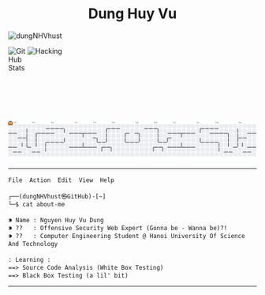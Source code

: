 <h1 align="center">Dung Huy Vu</h1>
<p align="left"> <img src="https://komarev.com/ghpvc/?username=dungNHVhust&label=Profile%20views&color=0e75b6&style=flat" alt="dungNHVhust" /> </p>
<img align="right" alt="Hacking" width="465" src="https://giffiles.alphacoders.com/174/1744.gif"
<div align="center">
  <div style="display: flex; gap: 20px;">
  <!-- GitHub Stats (Left) -->
  <img src="https://github-readme-stats.vercel.app/api?username=dungNHVhust&show_icons=true&theme=radical&hide_border=false&border_radius=5" height="150" alt="GitHub Stats" />
  
  <!-- Streak Stats (Right) -->
  <!-- <img src="https://streak-stats.demolab.com?user=dungNHVhust&locale=en&mode=daily&theme=radical&hide_border=false&border_radius=5&order=3" height="150" alt="streak graph" /> -->
</div>
</div>
<picture>
  <source media="(prefers-color-scheme: dark)" srcset="https://raw.githubusercontent.com/dungNHVhust/dungNHVhust/output/pacman-contribution-graph-dark.svg">
  <source media="(prefers-color-scheme: light)" srcset="https://raw.githubusercontent.com/dungNHVhust/dungNHVhust/output/pacman-contribution-graph.svg">
  <img alt="pacman contribution graph" src="https://raw.githubusercontent.com/dungNHVhust/dungNHVhust/output/pacman-contribution-graph.svg">
</picture>

---

```
File  Action  Edit  View  Help

┌──(dungNHVhust㉿GitHub)-[~]
└─$ cat about-me

⁍ Name : Nguyen Huy Vu Dung
⁍ ??   : Offensive Security Web Expert (Gonna be - Wanna be)?!
⁍ ??   : Computer Engineering Student @ Hanoi University Of Science And Technology

: Learning :
==> Source Code Analysis (White Box Testing)
==> Black Box Testing (a lil' bit)

```
---
